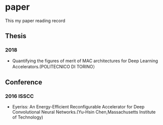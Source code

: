 # paper
This my paper reading record

## Thesis
### 2018
* Quantifying the figures of merit of MAC architectures for Deep Learning Accelerators.(POLITECNICO DI TORINO）
## Conference
### 2016 ISSCC
* Eyeriss: An Energy-Efficient Reconfigurable  Accelerator for Deep Convolutional Neural  Networks.(Yu-Hsin Chen,Massachusetts Institute of Technology)

